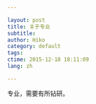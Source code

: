 ```yaml
---

layout: post  
title: 关于专业  
subtitle:   
author: Hiko  
category: default  
tags:   
ctime: 2015-12-18 18:11:09  
lang: zh  

---
```


专业，需要有所钻研。